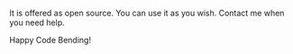 It is offered as open source. You can use it as you wish. Contact me when you need help.

Happy Code Bending!   
